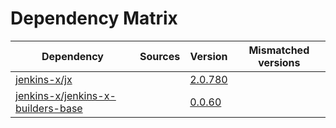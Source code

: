 # Dependency Matrix

Dependency | Sources | Version | Mismatched versions
---------- | ------- | ------- | -------------------
[jenkins-x/jx](https://github.com/jenkins-x/jx.git) |  | [2.0.780](https://github.com/jenkins-x/jx/releases/tag/v2.0.780) | 
[jenkins-x/jenkins-x-builders-base](https://github.com/jenkins-x/jenkins-x-builders-base.git) |  | [0.0.60](https://github.com/jenkins-x/jenkins-x-builders-base/releases/tag/v0.0.60) | 
